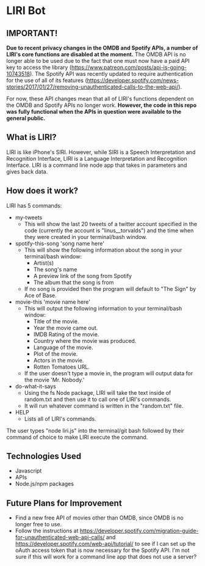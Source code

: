 # LIRI Bot

## IMPORTANT!
**Due to recent privacy changes in the OMDB and Spotify APIs, a number of LIRI's core functions are disabled at the moment.**
The OMDB API is no longer able to be used due to the fact that one must now have a paid API key to access the library (https://www.patreon.com/posts/api-is-going-10743518). 
The Spotify API was recently updated to require authentication for the use of all of its features (https://developer.spotify.com/news-stories/2017/01/27/removing-unauthenticated-calls-to-the-web-api/).

For now, these API changes mean that all of LIRI's functions dependent on the OMDB and Spotify APIs no longer work. **However, the code in this repo was fully functional when the APIs in question were available to the general public.**

## What is LIRI?

LIRI is like iPhone's SIRI. However, while SIRI is a Speech Interpretation and Recognition Interface, LIRI is a Language Interpretation and Recognition Interface. LIRI is a command line node app that takes in parameters and gives back data.

## How does it work?

LIRI has 5 commands:
* my-tweets
	* This will show the last 20 tweets of a twitter account specified in the code (currently the account is "linus__torvalds") and the time when they were created in your terminal/bash window.
* spotify-this-song 'song name here'
	* This will show the following information about the song in your terminal/bash window:
		 * Artist(s)
		 * The song's name
		 * A preview link of the song from Spotify
		 * The album that the song is from
	* If no song is provided then the program will default to "The Sign" by Ace of Base.
* movie-this 'movie name here'
	* This will output the following information to your terminal/bash window:
	   * Title of the movie.
	   * Year the movie came out.
	   * IMDB Rating of the movie.
	   * Country where the movie was produced.
	   * Language of the movie.
	   * Plot of the movie.
	   * Actors in the movie.
	   * Rotten Tomatoes URL.
	* If the user doesn't type a movie in, the program will output data for the movie 'Mr. Nobody.'
* do-what-it-says
	* Using the fs Node package, LIRI will take the text inside of random.txt and then use it to call one of LIRI's commands.
	* It will run whatever command is written in the "random.txt" file.
* HELP
	* Lists all of LIRI's commands. 

The user types "node liri.js" into the terminal/git bash followed by their command of choice to make LIRI execute the command. 

## Technologies Used
* Javascript
* APIs
* Node.js/npm packages

## Future Plans for Improvement
* Find a new free API of movies other than OMDB, since OMDB is no longer free to use.
* Follow the instructions at https://developer.spotify.com/migration-guide-for-unauthenticated-web-api-calls/ and https://developer.spotify.com/web-api/tutorial/ to see if I can set up the oAuth access token that is now necessary for the Spotify API. I'm not sure if this will work for a command line app that does not use a server?


